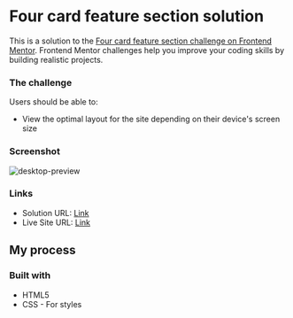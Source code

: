 # Four card feature section solution

This is a solution to the [Four card feature section challenge on Frontend Mentor](https://www.frontendmentor.io/challenges/four-card-feature-section-weK1eFYK). Frontend Mentor challenges help you improve your coding skills by building realistic projects. 


### The challenge

Users should be able to:

- View the optimal layout for the site depending on their device's screen size

### Screenshot


![desktop-preview](https://github.com/user-attachments/assets/14f1ea57-6f16-4328-9268-d1e5dc915017)


### Links

- Solution URL: [Link](https://github.com/roobiwebdev/Four-card-feature-section)
- Live Site URL: [Link](https://roobiwebdev.github.io/Four-card-feature-section/)

## My process

### Built with

- HTML5
- CSS  - For styles
